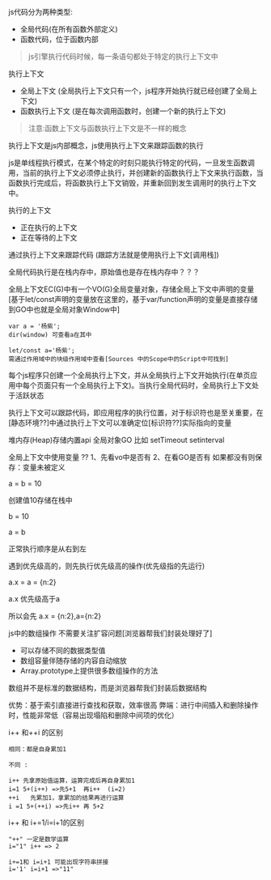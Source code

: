 js代码分为两种类型:
+ 全局代码(在所有函数外部定义)
+ 函数代码，位于函数内部
> js引擎执行代码时候，每一条语句都处于特定的执行上下文中

执行上下文
+ 全局上下文 (全局执行上下文只有一个，js程序开始执行就已经创建了全局上下文)
+ 函数执行上下文 (是在每次调用函数时，创建一个新的执行上下文)

 > 注意:函数上下文与函数执行上下文是不一样的概念
 
 执行上下文是js内部概念，js使用执行上下文来跟踪函数的执行
 
 
 js是单线程执行模式，在某个特定的时刻只能执行特定的代码，一旦发生函数调用，当前的执行上下文必须停止执行，并创建新的函数执行上下文来执行函数，当函数执行完成后，将函数执行上下文销毁，并重新回到发生调用时的执行上下文中。
 
 执行的上下文
 
 + 正在执行的上下文
 + 正在等待的上下文
 

通过执行上下文来跟踪代码 (跟踪方法就是使用执行上下文[调用栈])

全局代码执行是在栈内存中，原始值也是存在栈内存中？？？

全局上下文EC(G)中有一个VO(G)全局变量对象，存储全局上下文中声明的变量
[基于let/const声明的变量放在这里的，基于var/function声明的变量是直接存储到GO中也就是全局对象Window中]

```
var a = '杨紫';
dir(window) 可查看a在其中

let/const a='杨紫';
需通过作用域中的块级作用域中查看[Sources 中的Scope中的Script中可找到]
```
每个js程序只创建一个全局执行上下文，并从全局执行上下文开始执行(在单页应用中每个页面只有一个全局执行上下文)。当执行全局代码时，全局执行上下文处于活跃状态

执行上下文可以跟踪代码，即应用程序的执行位置，对于标识符也是至关重要，在[静态环境??]中通过执行上下文可以准确定位[标识符??]实际指向的变量

堆内存(Heap)存储内置api  全局对象GO 比如 setTimeout setinterval


全局上下文中使用变量 ??
1、先看vo中是否有
2、在看GO是否有
如果都没有则保存：变量未被定义


a = b = 10

创建值10存储在栈中

b = 10

a = b

正常执行顺序是从右到左

遇到优先级高的，则先执行优先级高的操作(优先级指的先运行)

a.x = a = {n:2}

a.x 优先级高于a

所以会先 a.x = {n:2},a={n:2}



js中的数组操作 不需要关注扩容问题[浏览器帮我们封装处理好了]
+ 可以存储不同的数据类型值
+ 数组容量伴随存储的内容自动缩放
+ Array.prototype上提供很多数组操作的方法

数组并不是标准的数据结构，而是浏览器帮我们封装后数据结构

优势：基于索引直接进行查找和获取，效率很高
弊端：进行中间插入和删除操作时，性能非常低（容易出现塌陷和删除中间项的优化）


i++ 和++i 的区别
```
相同：都是自身累加1

不同 : 

i++ 先拿原始值运算，运算完成后再自身累加1
i=1 5+(i++) =>先5+1  再i++  (i=2)
++i   先累加1，拿累加的结果再进行运算
i =1 5+(++i) =>先i++ 再 5+2  
```
i++ 和 i+=1/i=i+1的区别
```
"++" 一定是数学运算
i="1" i++ => 2

i+=1和 i=i+1 可能出现字符串拼接
i='1' i=i+1 =>"11"
```


